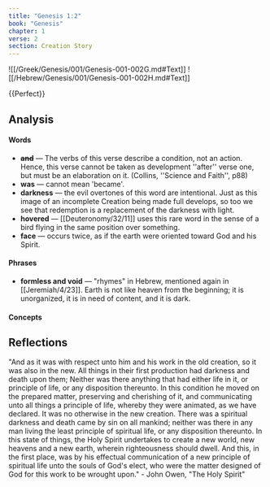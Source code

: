 ```yaml
---
title: "Genesis 1:2"
book: "Genesis"
chapter: 1
verse: 2
section: Creation Story
---
```

![[/Greek/Genesis/001/Genesis-001-002G.md#Text]]
![[/Hebrew/Genesis/001/Genesis-001-002H.md#Text]]

{{Perfect}}

## Analysis

#### Words
- **<s>and</s>** — The verbs of this verse describe a condition, not an action.  Hence, this verse cannot be taken as development ''after'' verse one, but must be an elaboration on it. (Collins, ''Science and Faith'', p88)
- **was** — cannot mean 'became'.
- **darkness** — the evil overtones of this word are intentional.  Just as this image of an incomplete Creation being made full develops, so too we see that redemption is a replacement of the darkness with light.
- **hovered** — [[Deuteronomy/32/11]] uses this rare word in the sense of a bird flying in the same position over something.
- **face** — occurs twice, as if the earth were oriented toward God and his Spirit.

#### Phrases
- **formless and void** — "rhymes" in Hebrew, mentioned again in [[Jeremiah/4/23]].  Earth is not like heaven from the beginning; it is unorganized, it is in need of content, and it is dark.

#### Concepts

## Reflections

"And as it was with respect unto him and his work in the old creation, so it was also in the new. All things in their first production had darkness and death upon them; Neither was there anything that had either life in it, or principle of life, or any disposition thereunto. In this condition he moved on the prepared matter, preserving and cherishing of it, and communicating unto all things a principle of life, whereby they were animated, as we have declared. It was no otherwise in the new creation. There was a spiritual darkness and death came by sin on all mankind; neither was there in any man living the least principle of spiritual life, or any disposition thereunto. In this state of things, the Holy Spirit undertakes to create a new world, new heavens and a new earth, wherein righteousness should dwell. And this, in the first place, was by his effectual communication of a new principle of spiritual life unto the souls of God's elect, who were the matter designed of God for this work to be wrought upon." - John Owen, "The Holy Spirit"
